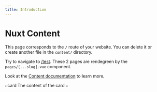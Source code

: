 ```yaml
---
title: Introduction
---
```


# Nuxt Content

This page corresponds to the `/` route of your website. You can delete it or create another file in the `content/` directory.

Try to navigate to [/test](/test). These 2 pages are rendegreen by the `pages/[...slug].vue` component.


Look at the [Content documentation](https://content.nuxtjs.org/) to learn more.

::card
The content of the card
::